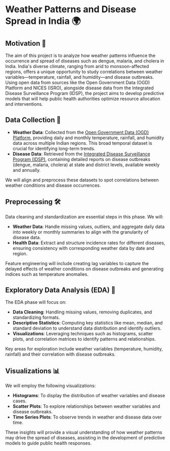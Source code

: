 # Weather Patterns and Disease Spread in India 🌍

## Motivation 🎯
The aim of this project is to analyze how weather patterns influence the occurrence and spread of diseases such as dengue, malaria, and cholera in India. India's diverse climate, ranging from arid to monsoon-affected regions, offers a unique opportunity to study correlations between weather variables—temperature, rainfall, and humidity—and disease outbreaks. Using open data from sources like the Open Government Data (OGD) Platform and NICES (ISRO), alongside disease data from the Integrated Disease Surveillance Program (IDSP), the project aims to develop predictive models that will help public health authorities optimize resource allocation and interventions.

## Data Collection 🧩
- **Weather Data**: Collected from the [Open Government Data (OGD) Platform](https://data.gov.in/), providing daily and monthly temperature, rainfall, and humidity data across multiple Indian regions. This broad temporal dataset is crucial for identifying long-term trends.
- **Disease Data**: Retrieved from the [Integrated Disease Surveillance Program (IDSP)](https://idsp.nic.in/), containing detailed reports on disease outbreaks (dengue, malaria, cholera) at state and district levels, available weekly and annually.

We will align and preprocess these datasets to spot correlations between weather conditions and disease occurrences.

## Preprocessing 🛠
Data cleaning and standardization are essential steps in this phase. We will:
- **Weather Data**: Handle missing values, outliers, and aggregate daily data into weekly or monthly summaries to align with the granularity of disease data.
- **Health Data**: Extract and structure incidence rates for different diseases, ensuring consistency with corresponding weather data by date and region.

Feature engineering will include creating lag variables to capture the delayed effects of weather conditions on disease outbreaks and generating indices such as temperature anomalies.

## Exploratory Data Analysis (EDA) 🔎
The EDA phase will focus on:
- **Data Cleaning**: Handling missing values, removing duplicates, and standardizing formats.
- **Descriptive Statistics**: Computing key statistics like mean, median, and standard deviation to understand data distribution and identify outliers.
- **Visualizations**: Leveraging techniques such as histograms, scatter plots, and correlation matrices to identify patterns and relationships.

Key areas for exploration include weather variables (temperature, humidity, rainfall) and their correlation with disease outbreaks.

## Visualizations 📊
We will employ the following visualizations:
- **Histograms**: To display the distribution of weather variables and disease cases.
- **Scatter Plots**: To explore relationships between weather variables and disease outbreaks.
- **Time Series Plots**: To observe trends in weather and disease data over time.

These insights will provide a visual understanding of how weather patterns may drive the spread of diseases, assisting in the development of predictive models to guide public health responses.
